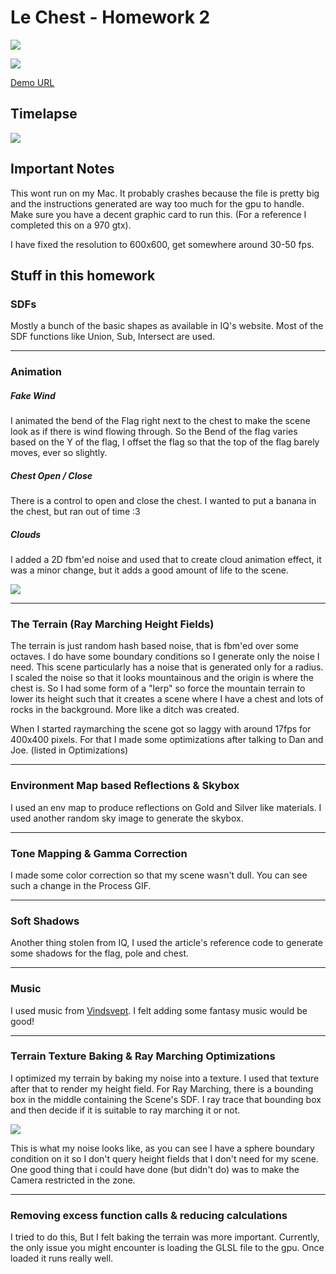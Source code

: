 # Le Chest - Homework 2

![](./readme_resources/proc_chest_gif_2.gif)

![](./readme_resources/title_image.png)

[Demo URL](https://vasumahesh1.github.io/homework-2-implicit-surfaces-vasumahesh1/)

## Timelapse

![](./readme_resources/process.gif)

## Important Notes

This wont run on my Mac. It probably crashes because the file is pretty big and the instructions generated are way too much for the gpu to handle. Make sure you have a decent graphic card to run this. (For a reference I completed this on a 970 gtx).

I have fixed the resolution to 600x600, get somewhere around 30-50 fps.

## Stuff in this homework

### SDFs

Mostly a bunch of the basic shapes as available in IQ's website. Most of the SDF functions like Union, Sub, Intersect are used.

---

### Animation

##### Fake Wind

I animated the bend of the Flag right next to the chest to make the scene look as if there is wind flowing through. So the Bend of the flag varies based on the Y of the flag, I offset the flag so that the top of the flag barely moves, ever so slightly.

##### Chest Open / Close

There is a control to open and close the chest. I wanted to put a banana in the chest, but ran out of time :3

##### Clouds

I added a 2D fbm'ed noise and used that to create cloud animation effect, it was a minor change, but it adds a good amount of life to the scene.

![](./readme_resources/clouds.png)

---

### The Terrain (Ray Marching Height Fields)

The terrain is just random hash based noise, that is fbm'ed over some octaves. I do have some boundary conditions so I generate only the noise I need. This scene particularly has a noise that is generated only for a radius. I scaled the noise so that it looks mountainous and the origin is where the chest is. So I had some form of a "lerp" so force the mountain terrain to lower its height such that it creates a scene where I have a chest and lots of rocks in the background. More like a ditch was created.

When I started raymarching the scene got so laggy with around 17fps for 400x400 pixels. For that I made some optimizations after talking to Dan and Joe. (listed in Optimizations)

---

### Environment Map based Reflections & Skybox

I used an env map to produce reflections on Gold and Silver like materials. I used another random sky image to generate the skybox.

---

### Tone Mapping & Gamma Correction 

I made some color correction so that my scene wasn't dull. You can see such a change in the Process GIF.

---

### Soft Shadows

Another thing stolen from IQ, I used the article's reference code to generate some shadows for the flag, pole and chest.

---

### Music

I used music from [Vindsvept](https://www.youtube.com/channel/UCfSUheoljDlGDjerRylO4Nw). I felt adding some fantasy music would be good!

---

### Terrain Texture Baking & Ray Marching Optimizations

I optimized my terrain by baking my noise into a texture. I used that texture after that to render my height field. For Ray Marching, there is a bounding box in the middle containing the Scene's SDF. I ray trace that bounding box and then decide if it is suitable to ray marching it or not.

![](./readme_resources/noise.png)

This is what my noise looks like, as you can see I have a sphere boundary condition on it so I don't query height fields that I don't need for my scene. One good thing that i could have done (but didn't do) was to make the Camera restricted in the zone.

---

### Removing excess function calls & reducing calculations

I tried to do this, But I felt baking the terrain was more important. Currently, the only issue you might encounter is loading the GLSL file to the gpu. Once loaded it runs really well.

